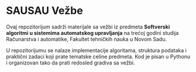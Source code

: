 # SAUSAU Vežbe

Ovaj repozitorijum sadrži materijale sa vežbi iz predmeta **Softverski algoritmi u sistemima automatskog upravljanja** na trećoj godini studija Računarstva i automatike, Fakultet tehničkih nauka u Novom Sadu.

U repozitorijumu se nalaze implementacije algoritama, struktura podataka i praktični zadaci koji prate tematske celine predmeta. Kod je pisan u Pythonu i organizovan tako da prati redosled gradiva sa vežbi.

